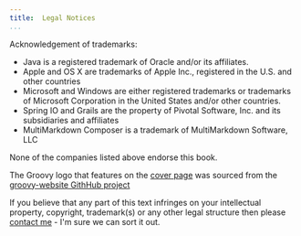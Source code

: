 ```yaml
---
title:	Legal Notices
...
```

Acknowledgement of trademarks:

- Java is a registered trademark of Oracle and/or its affiliates.
- Apple and OS X are trademarks of Apple Inc., registered in the U.S. and other countries
- Microsoft and Windows are either registered trademarks or trademarks of Microsoft Corporation in the United States and/or other countries.
- Spring IO and Grails are the property of Pivotal Software, Inc. and its subsidiaries and affiliates
- MultiMarkdown Composer is a trademark of MultiMarkdown Software, LLC

None of the companies listed above endorse this book.

The Groovy logo that features on the [cover page](/index.html) was sourced from the [groovy-website GithHub project](https://github.com/groovy/groovy-website/blob/master/site/src/site/assets/img/groovy-logo-colored.svg)

If you believe that any part of this text infringes on your intellectual property, copyright, trademark(s) or any other legal structure then please [contact me](mailto:groovy@duncan.dickinson.name) - I'm sure we can sort it out. 